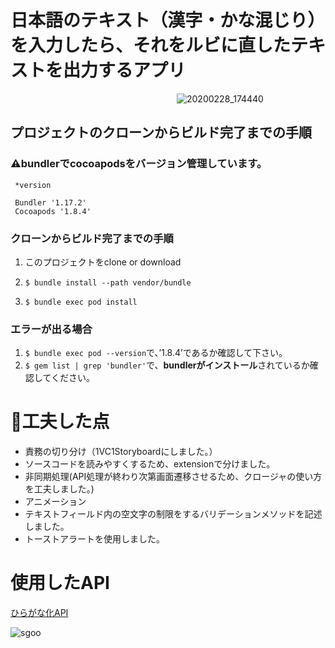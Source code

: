 # 日本語のテキスト（漢字・かな混じり）を入力したら、それをルビに直したテキストを出力するアプリ

&emsp;&emsp;&emsp;&emsp;&emsp;&emsp;&emsp;&emsp;&emsp;&emsp;&emsp;&emsp;&emsp;&emsp;&emsp;&emsp;&emsp;&emsp;&emsp;![20200228_174440](https://user-images.githubusercontent.com/47974150/75524889-2a329e80-5a52-11ea-8549-10ccbc1d0adb.GIF)

## プロジェクトのクローンからビルド完了までの手順

### ⚠️bundlerでcocoapodsをバージョン管理しています。
```
 *version
 
 Bundler '1.17.2'
 Cocoapods '1.8.4'
```
### クローンからビルド完了までの手順
1. このプロジェクトをclone or download

2. ```$ bundle install --path vendor/bundle```

3. ```$ bundle exec pod install```


### エラーが出る場合
1. ```$ bundle exec pod --version```で、’1.8.4’であるか確認して下さい。
2. ```$ gem list | grep 'bundler'```で、**bundlerがインストール**されているか確認してください。

# 🚀工夫した点
- 責務の切り分け（1VC1Storyboardにしました。）
- ソースコードを読みやすくするため、extensionで分けました。
- 非同期処理(API処理が終わり次第画面遷移させるため、クロージャの使い方を工夫しました。)
- アニメーション
- テキストフィールド内の空文字の制限をするバリデーションメソッドを記述しました。
- トーストアラートを使用しました。

# 使用したAPI
[ひらがな化API](https://labs.goo.ne.jp/api/jp/hiragana-translation/)

![sgoo](https://user-images.githubusercontent.com/47974150/75524406-2baf9700-5a51-11ea-9473-847661afbd1a.png)
